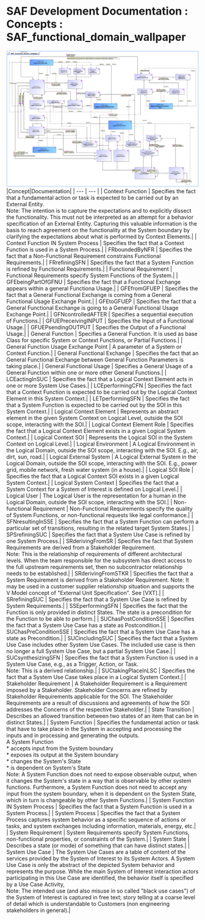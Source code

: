 # SAF Development Documentation : Concepts : SAF_functional_domain_wallpaper 
![SAF_functional_domain_wallpaper.svg](./diagrams/SAF_functional_domain_wallpaper.svg)
|Concept|Documentation|
| --- | --- |
| Context Function | Specifies the fact that a fundamental action or task is expected to be carried out by an External Entity. <br>Note: The intention is to capture the expectations and to explicitly dissect the functionality. This must not be interpreted as an attempt for a behavior specification of an External Entity. Capturing this valuable information is the basis to reach agreement on the functionality at the System boundary by clarifying the expectations about what is performed by Context Elements.|
| Context Function IN System Process | Specifies the fact that a Context Function is used in a System Process.|
| FRboundedByNFR | Specifies the fact that a Non-Functional Requirement constrains Functional Requirements.|
| FRrefiningSFN | Specifies the fact that a System Function is refined by Functional Requirements.|
| Functional Requirement | Functional Requirements specify System Functions of the System.|
| GFEbeingPartOfGFNU | Specifies the fact that a Functional Exchange appears within a general Functiona Usage.|
| GFEfromGFUEP | Specifies the fact that a General Functional Exchange is coming from a General Functional Usage Exchange Point.|
| GFEtoGFUEP | Specifies the fact that a General Functional Exchange is going to a General Functional Usage Exchange Point.|
| GFNcontrolledAFTER | Specifies a sequential execution of Functions.|
| GFUEPreceivingINPUT | Specifies the Input of a Functional Usage.|
| GFUEPsendingOUTPUT | Specifies the Output of a Functional Usage.|
| General Function | Specifies a General Function. It is used as base Class for specific System or Context Functions, or Partial Functions.|
| General Function Usage Exchange Point | A parameter of a System or Context Function.|
| General Functional Exchange | Specifies the fact that an General Functional Exchange between General Function Parameters is taking place.|
| General Functional Usage | Specifies a General Usage of a General Function within  one or more other General Functions.|
| LCEactingInSUC | Specifies the fact that a Logical Context Element acts in one or more System Use Cases.|
| LCEperformingCFN | Specifies the fact that a Context Function is expected to be carried out by the Logical Context Element in this System Context.|
| LETperformingSFN | Specifies the fact that a System Function is expected to be carried out by the SOI in this System Context.|
| Logical Context Element | Represents an abstract element in the given System Context on Logical Level, outside the SOI scope, interacting with the SOI.|
| Logical Context Element Role | Specifies the fact that a Logical Context Element exists in a given Logical System Context.|
| Logical Context SOI | Represents the Logical SOI in the System Context on Logical Level.|
| Logical Environment | A Logical Environment in the Logical Domain, outside the SOI scope, interacting with the SOI. E.g., air, dirt, sun, road.|
| Logical External System | A Logical External System in the Logical Domain, outside the SOI scope, interacting with the SOI. E.g., power grid, mobile network, fresh water system (in a house).|
| Logical SOI Role | Specifies the fact that a Logical Context SOI exists in a given Logical System Context.|
| Logical System Context | Specifies the fact that a System Context for a System of Interest is defined on Logical Level.|
| Logical User | The Logical User is the representation for a human in the Logical Domain, outside the SOI scope, interacting with the SOI.|
| Non-functional Requirement | Non-Functional Requirements specify the quality of System Functions, or non-functional requests like legal conformance.|
| SFNresultingInSSE | Specifies the fact that a System Function can perform a particular set of transitions, resulting in the related target System States.|
| SPSrefiningSUC | Specifies the fact that a System Use Case is refined by one System Process.|
| SRderivingFromSR | Specifies the fact that System Requirements are derived from a Stakeholder Requirement. <br>Note: This is the relationship of requirements of different architectural levels. When the team responsible for the subsystem has direct access to the full upstream requirements set, then no subcontractor relationship needs to be established.|
| SRderivingFromSTKR | Specifies the fact that a System Requirement is derived from a Stakeholder Requirement. Note: It may be used in a customer supplier relationship situation and supports the V Model concept of "External Unit Specification". See [VXT].|
| SRrefiningSUC | Specifies the fact that a System Use Case is refined by System Requirements.|
| SSEperformingSFN | Specifies the fact that the Function is only provided in distinct States. The state is a precondition for the Function to be able to perform.|
| SUChasPostConditionSSE | Specifies the fact that a System Use Case has a state as Postcondition.|
| SUChasPreConditionSSE | Specifies the fact that a System Use Case has a state as Precondition.|
| SUCincludingSUC | Specifies the fact that a System Use Case includes other System Use Cases. The included use case is then no longer a full System Use Case, but a partial System Use Case.|
| SUCsynthesizingSFN | Specifies the fact that a System Function is used in a System Use Case, e.g., as a Trigger, Action, or Task. <br>Note: This is a derived relationship.|
| SUCtakingPlaceInLSC | Specifies the fact that a System Use Case takes place in a Logical System Context.|
| Stakeholder Requirement | A Stakeholder Requirement is a Requirement imposed by a Stakeholder. Stakeholder Concerns are refined by Stakeholder Requirements applicable for the SOI. The Stakeholder Requirements are a result of discussions and agreements of how the SOI addresses the Concerns of the respective Stakeholder.|
| State Transition | Describes an allowed transition between two states of an item that can be in distinct States.|
| System Function | Specifies the fundamental action or task that have to take place in the System in accepting and processing the<br>inputs and in processing and generating the outputs.<br>A System Function<br> * accepts input from the System boundary <br> * exposes its output at the System boundary<br> * changes the System's State<br> * is dependent on System's State<br>Note: A System Function does not need to expose observable output, when it changes the System's state in a way that is observable by other system functions. Furthermore, a System Function does not need to accept any input from the system boundary, when it is dependent on the System State, which in turn is changeable by other System Functions.|
| System Function IN System Process | Specifies the fact that a System Function is used in a System Process.|
| System Process | Specifies the fact that a System Process captures system behavior as a specific sequence of actions or tasks, and system exchanges including information, materials, energy, etc.|
| System Requirement | System Requirements specify System Functions, non-functional properties, or constraints of the System.|
| System State | Describes a state (or mode) of something that can have distinct states.|
| System Use Case | The System Use Cases are a table of content of the services provided by the System of Interest to its System Actors. A System Use Case is only the abstract of the depicted System behavior and represents the purpose. While the main System of Interest interaction actors participating in this Use Case are identified, the behavior itself is specified by a Use Case Activity, <br>Note: The intended use (and also misuse in so called "black use cases") of the System of Interest is captured in free text; story telling at a coarse level of detail which is understandable to Customers (non engineering stakeholders in general).|
